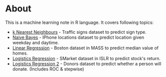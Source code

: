 # About
This is a machine learning note in R language. It covers following topics:
* [k Nearest Neighbours](https://github.com/woo-chia-wei/r-machine-learning/blob/master/k-nearest-neighbours.ipynb) - Traffic signs dataset to predict sign type.
* [Naive Bayes](https://github.com/woo-chia-wei/r-machine-learning/blob/master/naive_bayes.ipynb) - IPhone locations dataset to predict location given weekday and daytime.
* [Linear Regression](https://github.com/woo-chia-wei/r-machine-learning/blob/master/linear-regression.ipynb) - Boston dataset in MASS to predict median value of homes.
* [Logistics Regression](https://github.com/woo-chia-wei/r-machine-learning/blob/master/logistics-regression.ipynb) - SMarket dataset in ISLR to predict stock's return.
* [Logistics Regression 2](https://github.com/woo-chia-wei/r-machine-learning/blob/master/logistics-regression2.ipynb) - Donors dataset to predict whether a person will donate. (Includes ROC & stepwise)
